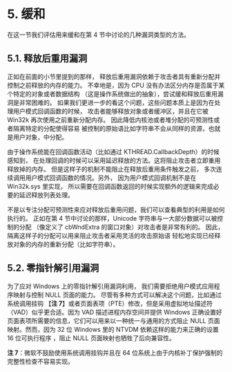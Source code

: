# 5. 缓和

在这一节我们评估用来缓和在第 4 节中讨论的几种漏洞类型的方法。

## 5.1. 释放后重用漏洞

正如在前面的小节里提到的那样，
释放后重用漏洞依赖于攻击者具有重新分配并控制之前释放的内存的能力。
不幸地是，因为 CPU 没有办法区分内存是否属于某个特定的对象或者数据结构
（这是操作系统做出的抽象），尝试缓和释放后重用漏洞是非常困难的。
如果我们更进一步的看这个问题，这些问题本质上是因为在处理用户模式回调函数的时候，
攻击者能够释放对象或者缓冲区，并且在它被 Win32k 再次使用之前重新分配内存。
因此降低内核池或者堆分配的可预测性或者隔离特定的分配使得容易
被控制的原始语比如字符串不会从同样的资源，也就是用户对象，中分配。

由于操作系统能在回调函数活动（比如通过 KTHREAD.CallbackDepth）的时候感知到，
在处理回调的时候可以采用延迟释放的方法。这将阻止攻击者立即重用释放掉的内存。
但是这样子的机制不能阻止在释放后重用条件触发之前，
多次连续调用用户模式回调函数的情况。另外，
因为用户模式回调机制不是在 Win32k.sys 里实现，
所以需要在回调函数返回的时候实现额外的逻辑来完成必要的延迟释放列表处理。

不是以专注分配可预测性来应对释放后重用问题，我们可以查看典型的利用是如何执行的。
正如在第 4 节中讨论的那样，Unicode 字符串与一大部分数据可以被控制的分配
（像定义了 cbWndExtra 的窗口对象）对攻击者是非常有利的。
因此，隔离这样子的分配可以用来阻止攻击者采用灵活的攻击原始语
轻松地实现已经释放对象的内存的重新分配（比如字符串）。

## 5.2. 零指针解引用漏洞

为了应对 Windows 上的零指针解引用漏洞利用，
我们需要拒绝用户模式应用程序映射与控制 NULL 页面的能力。
尽管有多种方式可以解决这个问题，比如通过系统调用挂钩
【__注 7__】或者页面表项（PTE）修改，但是采用虚拟地址描述符
（VAD）似乎更合适。因为 VAD 描述进程内存空间并提供 Windows
正确设置好页面表项所需要的信息，它们可以用来以一种统一与通用的方式阻止
NULL 页面映射。然而，因为 32 位 Windows 里的 NTVDM
依赖这样的能力来正确的设置 16 位可执行程序
，阻止 NULL 页面映射也牺牲了后向兼容性。

__注 7__：微软不鼓励使用系统调用挂钩并且在 64
位系统上由于内核补丁保护强制的完整性检查不容易实现。
